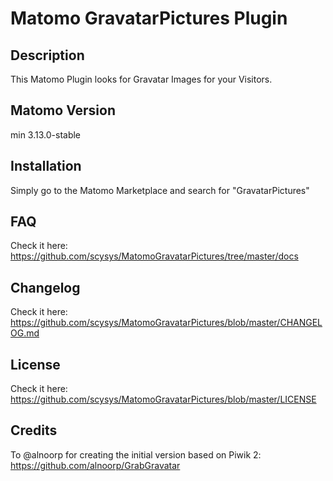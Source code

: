 # Matomo GravatarPictures Plugin

## Description

This Matomo Plugin looks for Gravatar Images for your Visitors.

## Matomo Version

min 3.13.0-stable

## Installation

Simply go to the Matomo Marketplace and search for "GravatarPictures"

## FAQ

Check it here: https://github.com/scysys/MatomoGravatarPictures/tree/master/docs

## Changelog

Check it here: https://github.com/scysys/MatomoGravatarPictures/blob/master/CHANGELOG.md

## License

Check it here: https://github.com/scysys/MatomoGravatarPictures/blob/master/LICENSE

## Credits

To @alnoorp for creating the initial version based on Piwik 2: https://github.com/alnoorp/GrabGravatar
